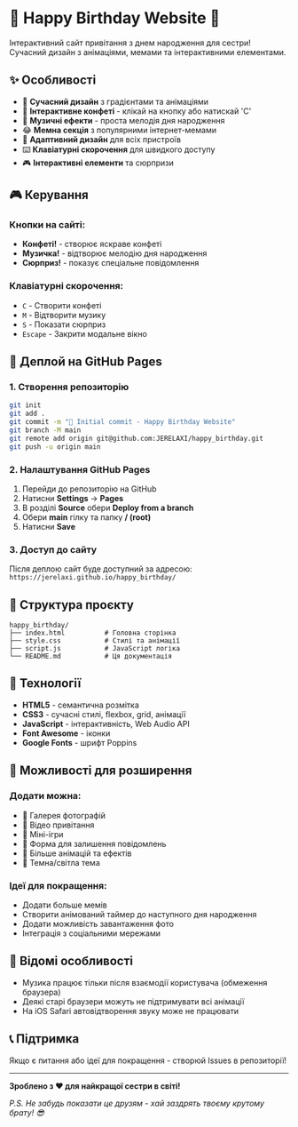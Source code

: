# 🎉 Happy Birthday Website 🎂

Інтерактивний сайт привітання з днем народження для сестри! Сучасний дизайн з анімаціями, мемами та інтерактивними елементами.

## ✨ Особливості

- 🎨 **Сучасний дизайн** з градієнтами та анімаціями
- 🎊 **Інтерактивне конфеті** - клікай на кнопку або натискай 'C'
- 🎵 **Музичні ефекти** - проста мелодія дня народження
- 😂 **Мемна секція** з популярними інтернет-мемами
- 📱 **Адаптивний дизайн** для всіх пристроїв
- ⌨️ **Клавіатурні скорочення** для швидкого доступу
- 🎮 **Інтерактивні елементи** та сюрпризи

## 🎮 Керування

### Кнопки на сайті:
- **Конфеті!** - створює яскраве конфеті
- **Музичка!** - відтворює мелодію дня народження
- **Сюрприз!** - показує спеціальне повідомлення

### Клавіатурні скорочення:
- `C` - Створити конфеті
- `M` - Відтворити музику
- `S` - Показати сюрприз
- `Escape` - Закрити модальне вікно

## 🚀 Деплой на GitHub Pages

### 1. Створення репозиторію
```bash
git init
git add .
git commit -m "🎉 Initial commit - Happy Birthday Website"
git branch -M main
git remote add origin git@github.com:JERELAXI/happy_birthday.git
git push -u origin main
```

### 2. Налаштування GitHub Pages
1. Перейди до репозиторію на GitHub
2. Натисни **Settings** → **Pages**
3. В розділі **Source** обери **Deploy from a branch**
4. Обери **main** гілку та папку **/ (root)**
5. Натисни **Save**

### 3. Доступ до сайту
Після деплою сайт буде доступний за адресою:
`https://jerelaxi.github.io/happy_birthday/`

## 📁 Структура проєкту

```
happy_birthday/
├── index.html          # Головна сторінка
├── style.css           # Стилі та анімації
├── script.js           # JavaScript логіка
└── README.md           # Ця документація
```

## 🎨 Технології

- **HTML5** - семантична розмітка
- **CSS3** - сучасні стилі, flexbox, grid, анімації
- **JavaScript** - інтерактивність, Web Audio API
- **Font Awesome** - іконки
- **Google Fonts** - шрифт Poppins

## 🎁 Можливості для розширення

### Додати можна:
- 📸 Галерея фотографій
- 🎥 Відео привітання
- 🎯 Міні-ігри
- 💌 Форма для залишення повідомлень
- 🎪 Більше анімацій та ефектів
- 🌙 Темна/світла тема

### Ідеї для покращення:
- Додати больше мемів
- Створити анімований таймер до наступного дня народження
- Додати можливість завантаження фото
- Інтеграція з соціальними мережами

## 🐛 Відомі особливості

- Музика працює тільки після взаємодії користувача (обмеження браузера)
- Деякі старі браузери можуть не підтримувати всі анімації
- На iOS Safari автовідтворення звуку може не працювати

## 📞 Підтримка

Якщо є питання або ідеї для покращення - створюй Issues в репозиторії!

---

**Зроблено з ❤️ для найкращої сестри в світі!** 

*P.S. Не забудь показати це друзям - хай заздрять твоєму крутому брату! 😎* 